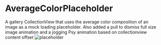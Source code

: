 # AverageColorPlaceholder
A gallery CollectionView that uses the average color composition of an image as a mock loading placeholder. Also added a pull to dismiss full size image animation and a jogging Psy animation based on collectionview content offset
![placeholder](https://cloud.githubusercontent.com/assets/6785956/21332386/f3dfc110-c615-11e6-9ae6-e5af4dae0e19.gif)

